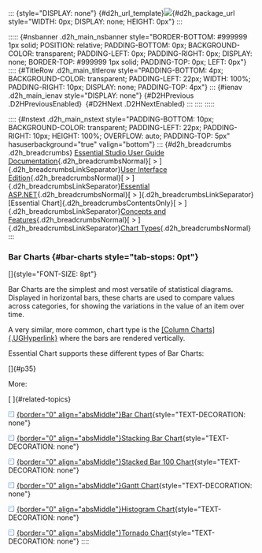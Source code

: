 ::: {style="DISPLAY: none"}
[](ms-xhelp:///?Id=d2h_url_template){#d2h_url_template}![](!package_url!){#d2h_package_url style="WIDTH: 0px; DISPLAY: none; HEIGHT: 0px"}
:::

::::: {#nsbanner .d2h_main_nsbanner style="BORDER-BOTTOM: #999999 1px solid; POSITION: relative; PADDING-BOTTOM: 0px; BACKGROUND-COLOR: transparent; PADDING-LEFT: 0px; PADDING-RIGHT: 0px; DISPLAY: none; BORDER-TOP: #999999 1px solid; PADDING-TOP: 0px; LEFT: 0px"}
:::: {#TitleRow .d2h_main_titlerow style="PADDING-BOTTOM: 4px; BACKGROUND-COLOR: transparent; PADDING-LEFT: 22px; WIDTH: 100%; PADDING-RIGHT: 10px; DISPLAY: none; PADDING-TOP: 4px"}
::: {#ienav .d2h_main_ienav style="DISPLAY: none"}
[](ms-xhelp:///?Id=b5388c29-bc8f-40f6-adff-3fcfa90e9b7f){#D2HPrevious .D2HPreviousEnabled}  [](ms-xhelp:///?Id=02942db6-c085-4688-a553-f530b48779a9){#D2HNext .D2HNextEnabled}
:::
::::
:::::

:::: {#nstext .d2h_main_nstext style="PADDING-BOTTOM: 10px; BACKGROUND-COLOR: transparent; PADDING-LEFT: 22px; PADDING-RIGHT: 10px; HEIGHT: 100%; OVERFLOW: auto; PADDING-TOP: 5px" hasuserbackground="true" valign="bottom"}
::: {#d2h_breadcrumbs .d2h_breadcrumbs}
[Essential Studio User Guide Documentation](ms-xhelp:///?Id=12457748-09e3-4d74-a240-8e049cedf030){.d2h_breadcrumbsNormal}[ \> ]{.d2h_breadcrumbsLinkSeparator}[User Interface Edition](ms-xhelp:///?Id=c29296b7-531c-413b-a0ec-488ca1f7f669){.d2h_breadcrumbsNormal}[ \> ]{.d2h_breadcrumbsLinkSeparator}[Essential ASP.NET](ms-xhelp:///?Id=25c35330-c127-4dad-9a92-ed79dc7261a6){.d2h_breadcrumbsNormal}[ \> ]{.d2h_breadcrumbsLinkSeparator}[Essential Chart]{.d2h_breadcrumbsContentsOnly}[ \> ]{.d2h_breadcrumbsLinkSeparator}[Concepts and Features](ms-xhelp:///?Id=100687ce-82f2-4424-9d16-0949ea76cf15){.d2h_breadcrumbsNormal}[ \> ]{.d2h_breadcrumbsLinkSeparator}[Chart Types](ms-xhelp:///?Id=872a1bee-6f8a-4946-ae0b-0a36ce9e5ea7){.d2h_breadcrumbsNormal}
:::

### Bar Charts {#bar-charts style="tab-stops: 0pt"}

[]{style="FONT-SIZE: 8pt"} 

Bar Charts are the simplest and most versatile of statistical diagrams. Displayed in horizontal bars, these charts are used to compare values across categories, for showing the variations in the value of an item over time.

A very similar, more common, chart type is the [[Column Charts]{.UGHyperlink}](ms-xhelp:///?Id=48ebfdae-67dc-4fce-a339-96b687590276) where the bars are rendered vertically.

Essential Chart supports these different types of Bar Charts:

[]{#p35} 

More:

[ ]{#related-topics}

[![](button.gif){border="0" align="absMiddle"}Bar Chart](ms-xhelp:///?Id=98073a04-dcf3-4f72-960d-46c2202a1b11){style="TEXT-DECORATION: none"}

[![](button.gif){border="0" align="absMiddle"}Stacking Bar Chart](ms-xhelp:///?Id=5d851528-7367-4ce9-8f27-891030929328){style="TEXT-DECORATION: none"}

[![](button.gif){border="0" align="absMiddle"}Stacked Bar 100 Chart](ms-xhelp:///?Id=c2e06bd9-55e2-420a-a3b0-c4a5ffa3d1a8){style="TEXT-DECORATION: none"}

[![](button.gif){border="0" align="absMiddle"}Gantt Chart](ms-xhelp:///?Id=17e53013-9339-4613-9c0a-8a0c741ca8a1){style="TEXT-DECORATION: none"}

[![](button.gif){border="0" align="absMiddle"}Histogram Chart](ms-xhelp:///?Id=e3246c4f-027c-4b5c-acf6-8d8e0f39056f){style="TEXT-DECORATION: none"}

[![](button.gif){border="0" align="absMiddle"}Tornado Chart](ms-xhelp:///?Id=9d3344f8-6ae1-4118-9f80-95c7e97a67e4){style="TEXT-DECORATION: none"}
::::
